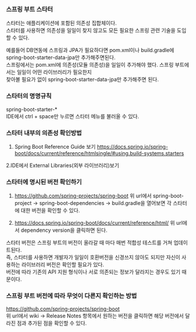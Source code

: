 ### 스프링 부트 스타터
스타터는 애플리케이션에 포함된 의존성 집합체이다.  
스타터를 사용하면 의존성을 일일이 찾지 않고도 모든 필요한 스프링 관련 기술을 도입할 수 있다.  
  
예를들어 DB연동에 스프링과 JPA가 필요하다면 pom.xml이나 build.gradle에 spring-boot-starter-data-jpa만 추가해주면된다.  
스프링에서는 pom.xml에 의존성(모듈 의존성)을 일일이 추가해야 했다. 스프링 부트에서는 일일이 어떤 라이브러리가 필요한지  
찾아볼 필요가 없이 spring-boot-starter-data-jpa만 추가해주면 된다.  
  
### 스타터의 명명규칙
spring-boot-starter-*  
IDE에서 ctrl + space만 누르면 스타터 메뉴를 불러올 수 있다.  
  
### 스타터 내부의 의존성 확인방법
1. Spring Boot Reference Guide 보기
   https://docs.spring.io/spring-boot/docs/current/reference/htmlsingle/#using.build-systems.starters

2.IDE에서 External Libraries(외부 라이브러리)보기

### 스타터에 명시된 버전 확인하기
1. https://github.com/spring-projects/spring-boot
   위 url에서 spring-boot-project -> spring-boot-dependencies -> build.gradle을 열어보면 각 스타터에 대한 버전을 확인할 수 있다.
 
2. https://docs.spring.io/spring-boot/docs/current/reference/html/
   위 url에서 dependency version을 클릭하면 된다.
  
스타터 버전은 스프링 부트의 버전이 올라갈 때 마다 매번 적합성 테스트를 거쳐 업데이트된다.   
즉, 스타터를 사용하면 개발자가 일일이 호환버전을 신경쓰지 않아도 되지만 자신이 사용하는 라이브러리 버전은 확인할 필요가 있다.  
버전에 따라 기존의 API 지원 형식이나 서로 의존되는 정보가 달라지는 경우도 있기 때문이다.  
  
### 스프링 부트 버전에 따라 무엇이 다른지 확인하는 방법
https://github.com/spring-projects/spring-boot  
위 url에서 wiki -> Release Notes 항목에서 원하는 버전을 클릭하면 해당 버전에서 달라진 점과 추가된 점을 확인할 수 있다.    
